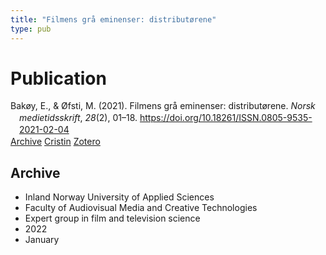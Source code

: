 ```yaml
---
title: "Filmens grå eminenser: distributørene"
type: pub
---
```

<h1>Publication</h1>
<article id="csl-bib-container-WY5Z9PXG" class="csl-bib-container">
  <div class="csl-bib-body" style="line-height: 1.35; padding-left: 1em; text-indent:-1em;">
  <div class="csl-entry">Bak&#xF8;y, E., &amp; &#xD8;fsti, M. (2021). Filmens gr&#xE5; eminenser: distribut&#xF8;rene. <i>Norsk medietidsskrift</i>, <i>28</i>(2), 01&#x2013;18. <a href="https://doi.org/10.18261/ISSN.0805-9535-2021-02-04">https://doi.org/10.18261/ISSN.0805-9535-2021-02-04</a></div>
</div>
  <div class="csl-bib-buttons">
    <a href="#taxonomy-article-WY5Z9PXG" class="csl-bib-button">Archive</a>
    <a href="https://app.cristin.no/results/show.jsf?id=1982473" alt="Cristin URL" class="csl-bib-button">Cristin</a>
    <a href="http://zotero.org/groups/5022929/items/WY5Z9PXG" alt="Zotero URL" class="csl-bib-button">Zotero</a>
  </div>
  <div id="csl-bib-meta-container-WY5Z9PXG"></div>
</article>
<div id="csl-bib-meta-WY5Z9PXG" class="csl-bib-meta">
  <article id="taxonomy-article-WY5Z9PXG" class="taxonomy-article">
    <h1>Archive</h1>
    <ul>
      <li>Inland Norway University of Applied Sciences</li>
      <li>Faculty of Audiovisual Media and Creative Technologies</li>
      <li>Expert group in film and television science</li>
      <li>2022</li>
      <li>January</li>
    </ul>
  </article>
</div>
